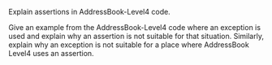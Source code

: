 <panel type="info" header="`W7.6a` Can explain assertions :star::star::star:" expanded no-close>
  <include src="../../book/errorHandling/assertions/what/embed-inOtherContext.md" boilerplate />
<!-- TODO: add evidence -->
</panel>

<!-- ==================================================================================================== -->

<panel type="info" header="`W7.6b` Can use assertions :star::star::star:" expanded no-close>
  <include src="../../book/errorHandling/assertions/how/embed-inOtherContext.md" boilerplate />
  <panel header="{{glyphicon_folder_close}} Evidence" expanded>

Explain assertions in AddressBook-Level4 code.

  </panel>
</panel>

<!-- ==================================================================================================== -->

<panel type="success" header="`W7.6c` Can use assertions optimally :star::star::star::star:" expanded no-close>
  <include src="../../book/errorHandling/assertions/when/embed-inOtherContext.md" boilerplate />
  <panel header="{{glyphicon_folder_close}} Evidence" expanded>

Give an example from the AddressBook-Level4 code where an exception is used and explain why an assertion is not suitable for that situation.
Similarly, explain why an exception is not suitable for a place where AddressBook Level4 uses an assertion.  

  </panel>
</panel>
